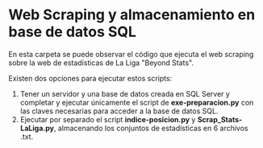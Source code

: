 # Web Scraping y almacenamiento en base de datos SQL

En esta carpeta se puede observar el código que ejecuta el web scraping sobre la web de estadísticas de La Liga "Beyond Stats".

Existen dos opciones para ejecutar estos scripts:

  1. Tener un servidor y una base de datos creada en SQL Server y completar y ejecutar únicamente el script de **exe-preparacion.py** con las claves necesarias para acceder a la base de datos SQL.
  2. Ejecutar por separado el script **indice-posicion.py** y **Scrap_Stats-LaLiga.py**, almacenando los conjuntos de estadísticas en 6 archivos .txt.
